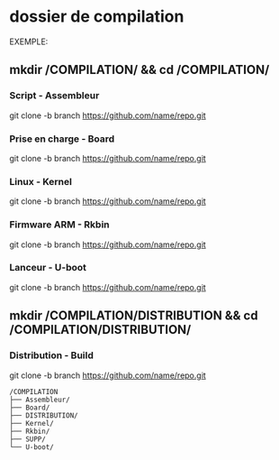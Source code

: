 # dossier de compilation 
EXEMPLE:

## mkdir /COMPILATION/ && cd /COMPILATION/

### Script - Assembleur
git clone -b branch https://github.com/name/repo.git
### Prise en charge - Board
git clone -b branch https://github.com/name/repo.git
### Linux - Kernel
git clone -b branch https://github.com/name/repo.git
### Firmware ARM - Rkbin
git clone -b branch https://github.com/name/repo.git
### Lanceur - U-boot
git clone -b branch https://github.com/name/repo.git

## mkdir /COMPILATION/DISTRIBUTION && cd /COMPILATION/DISTRIBUTION/
### Distribution - Build
git clone -b branch https://github.com/name/repo.git


~~~
/COMPILATION
├── Assembleur/
├── Board/
├── DISTRIBUTION/
├── Kernel/
├── Rkbin/
├── SUPP/
└── U-boot/
~~~
